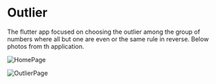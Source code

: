 # Outlier

The flutter app focused on choosing the outlier among the group of numbers where all but one are even or
the same rule in reverse. Below photos from th application.

![HomePage](https://user-images.githubusercontent.com/95643408/219416106-2bb34965-31ee-4f20-b716-5344c8605dc9.png)

![OutlierPage](https://user-images.githubusercontent.com/95643408/219416123-0029fa82-f2b3-4d94-86b1-91982bb8f4e6.png)
